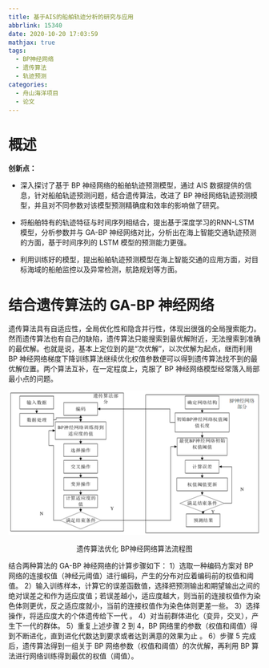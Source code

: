 ```yaml
---
title: 基于AIS的船舶轨迹分析的研究与应用
abbrlink: 15340
date: 2020-10-20 17:03:59
mathjax: true
tags: 
  - BP神经网络
  - 遗传算法
  - 轨迹预测
categories:
  - 舟山海洋项目
  - 论文
---
```


# 概述

**创新点：**

- 深入探讨了基于 BP 神经网络的船舶轨迹预测模型，通过 AIS 数据提供的信息，针对船舶轨迹预测问题，结合遗传算法，改进了 BP 神经网络轨迹预测模型，并且对不同参数对该模型预测精确度和效率的影响做了研究。

- 将船舶特有的轨迹特征与时间序列相结合，提出基于深度学习的RNN-LSTM 模型，分析参数并与 GA-BP 神经网络对比，分析出在海上智能交通轨迹预测的方面，基于时间序列的 LSTM 模型的预测能力更强。

- 利用训练好的模型，提出船舶轨迹预测模型在海上智能交通的应用方面，对目标海域的船舶监控以及异常检测，航路规划等方面。 

  <!-- more -->
  

# 结合遗传算法的 GA-BP 神经网络

遗传算法具有自适应性，全局优化性和隐含并行性，体现出很强的全局搜索能力。然而遗传算法也有自己的缺陷，遗传算法只能搜索到最优解附近，无法搜索到准确的最优解。也就是说，基本上定位到的是“次优解”，以次优解为起点，继而利用 BP 神经网络梯度下降训练算法继续优化权值参数便可以得到遗传算法找不到的最优解位置。两个算法互补，在一定程度上，克服了 BP 神经网络模型经常落入局部最小点的问题。

![image-20201021203938328](../../../images/基于AIS的船舶轨迹分析的研究与应用/image-20201021203938328.png)

<center>遗传算法优化 BP神经网络算法流程图</center>

结合两种算法的 GA-BP 神经网络的计算步骤如下： 
1）选取一种编码方案对 BP 网络的连接权值（神经元阈值）进行编码，产生的分布对应着编码前的权值和阈值。 
2）输入训练样本，计算它的误差函数值，选择把预测输出和期望输出之间的绝对误差之和作为适应度值；若误差越小，适应度越大，则当前的连接权值作为染色体则更优，反之适应度就小，当前的连接权值作为染色体则更差一些。 
3）选择操作，将适应度大的个体遗传给下一代 。 
4）对当前群体进化（变异，交叉），产生下一代的群体。 
5）重复上述步骤 2 到 4，BP 网络里的参数（权值和阈值）得到不断进化，直到进化代数达到要求或者达到满意的效果为止  。 
6）步骤 5 完成后，遗传算法得到一组关于 BP 网络参数（权值和阈值）的次优解，再利用 BP 算法进行网络训练得到最优的权值（阈值）。